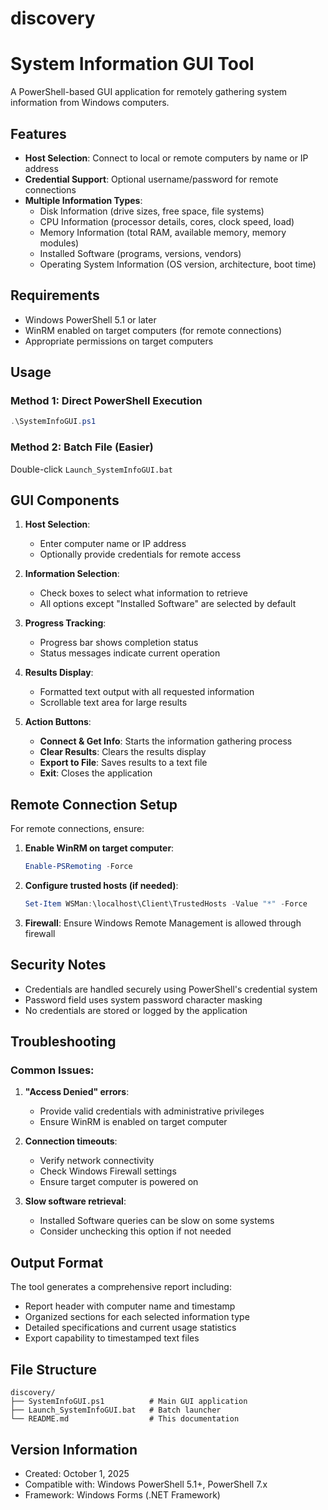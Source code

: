 # discovery
# System Information GUI Tool

A PowerShell-based GUI application for remotely gathering system information from Windows computers.

## Features

- **Host Selection**: Connect to local or remote computers by name or IP address
- **Credential Support**: Optional username/password for remote connections
- **Multiple Information Types**:
  - Disk Information (drive sizes, free space, file systems)
  - CPU Information (processor details, cores, clock speed, load)
  - Memory Information (total RAM, available memory, memory modules)
  - Installed Software (programs, versions, vendors)
  - Operating System Information (OS version, architecture, boot time)

## Requirements

- Windows PowerShell 5.1 or later
- WinRM enabled on target computers (for remote connections)
- Appropriate permissions on target computers

## Usage

### Method 1: Direct PowerShell Execution
```powershell
.\SystemInfoGUI.ps1
```

### Method 2: Batch File (Easier)
Double-click `Launch_SystemInfoGUI.bat`

## GUI Components

1. **Host Selection**: 
   - Enter computer name or IP address
   - Optionally provide credentials for remote access

2. **Information Selection**: 
   - Check boxes to select what information to retrieve
   - All options except "Installed Software" are selected by default

3. **Progress Tracking**: 
   - Progress bar shows completion status
   - Status messages indicate current operation

4. **Results Display**: 
   - Formatted text output with all requested information
   - Scrollable text area for large results

5. **Action Buttons**:
   - **Connect & Get Info**: Starts the information gathering process
   - **Clear Results**: Clears the results display
   - **Export to File**: Saves results to a text file
   - **Exit**: Closes the application

## Remote Connection Setup

For remote connections, ensure:

1. **Enable WinRM on target computer**:
   ```powershell
   Enable-PSRemoting -Force
   ```

2. **Configure trusted hosts (if needed)**:
   ```powershell
   Set-Item WSMan:\localhost\Client\TrustedHosts -Value "*" -Force
   ```

3. **Firewall**: Ensure Windows Remote Management is allowed through firewall

## Security Notes

- Credentials are handled securely using PowerShell's credential system
- Password field uses system password character masking
- No credentials are stored or logged by the application

## Troubleshooting

### Common Issues:

1. **"Access Denied" errors**: 
   - Provide valid credentials with administrative privileges
   - Ensure WinRM is enabled on target computer

2. **Connection timeouts**: 
   - Verify network connectivity
   - Check Windows Firewall settings
   - Ensure target computer is powered on

3. **Slow software retrieval**: 
   - Installed Software queries can be slow on some systems
   - Consider unchecking this option if not needed

## Output Format

The tool generates a comprehensive report including:
- Report header with computer name and timestamp
- Organized sections for each selected information type
- Detailed specifications and current usage statistics
- Export capability to timestamped text files

## File Structure

```
discovery/
├── SystemInfoGUI.ps1          # Main GUI application
├── Launch_SystemInfoGUI.bat   # Batch launcher
└── README.md                  # This documentation
```

## Version Information

- Created: October 1, 2025
- Compatible with: Windows PowerShell 5.1+, PowerShell 7.x
- Framework: Windows Forms (.NET Framework)
